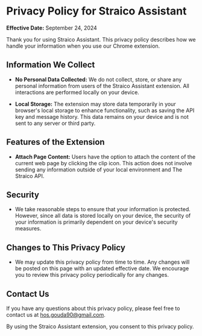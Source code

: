 # Privacy Policy for Straico Assistant

**Effective Date:** September 24, 2024

Thank you for using Straico Assistant. This privacy policy describes how we handle your information when you use our Chrome extension.

## Information We Collect

- **No Personal Data Collected:** We do not collect, store, or share any personal information from users of the Straico Assistant extension. All interactions are performed locally on your device.

- **Local Storage:** The extension may store data temporarily in your browser's local storage to enhance functionality, such as saving the API key and message history. This data remains on your device and is not sent to any server or third party.

## Features of the Extension

- **Attach Page Content:** Users have the option to attach the content of the current web page by clicking the clip icon. This action does not involve sending any information outside of your local environment and The Straico API.

## Security

- We take reasonable steps to ensure that your information is protected. However, since all data is stored locally on your device, the security of your information is primarily dependent on your device's security measures.

## Changes to This Privacy Policy

- We may update this privacy policy from time to time. Any changes will be posted on this page with an updated effective date. We encourage you to review this privacy policy periodically for any changes.

## Contact Us

If you have any questions about this privacy policy, please feel free to contact us at [hos.gouda90@gmail.com](mailto:hos.gouda90@gmail.com).

By using the Straico Assistant extension, you consent to this privacy policy.
